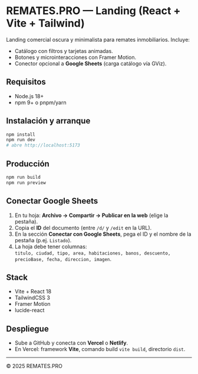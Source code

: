 # REMATES.PRO — Landing (React + Vite + Tailwind)

Landing comercial oscura y minimalista para remates inmobiliarios. Incluye:
- Catálogo con filtros y tarjetas animadas.
- Botones y microinteracciones con Framer Motion.
- Conector opcional a **Google Sheets** (carga catálogo vía GViz).

## Requisitos
- Node.js 18+
- npm 9+ o pnpm/yarn

## Instalación y arranque
```bash
npm install
npm run dev
# abre http://localhost:5173
```

## Producción
```bash
npm run build
npm run preview
```

## Conectar Google Sheets
1. En tu hoja: **Archivo → Compartir → Publicar en la web** (elige la pestaña).
2. Copia el **ID** del documento (entre `/d/` y `/edit` en la URL).
3. En la sección **Conectar con Google Sheets**, pega el ID y el nombre de la pestaña (p.ej. `Listado`).
4. La hoja debe tener columnas:  
   `titulo, ciudad, tipo, area, habitaciones, banos, descuento, precioBase, fecha, direccion, imagen`.

## Stack
- Vite + React 18
- TailwindCSS 3
- Framer Motion
- lucide-react

## Despliegue
- Sube a GitHub y conecta con **Vercel** o **Netlify**.
- En Vercel: framework **Vite**, comando build `vite build`, directorio `dist`.

---
© 2025 REMATES.PRO
